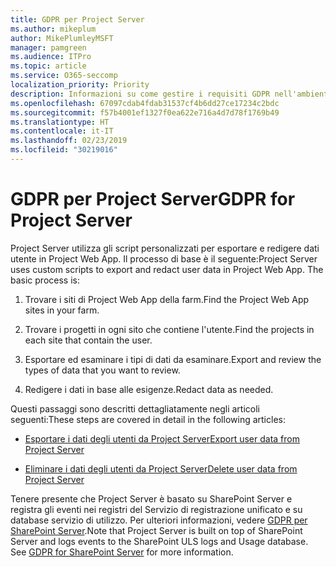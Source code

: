 ```yaml
---
title: GDPR per Project Server
ms.author: mikeplum
author: MikePlumleyMSFT
manager: pamgreen
ms.audience: ITPro
ms.topic: article
ms.service: O365-seccomp
localization_priority: Priority
description: Informazioni su come gestire i requisiti GDPR nell'ambiente Project Server locale.
ms.openlocfilehash: 67097cdab4fdab31537cf4b6dd27ce17234c2bdc
ms.sourcegitcommit: f57b4001ef1327f0ea622e716a4d7d78f1769b49
ms.translationtype: HT
ms.contentlocale: it-IT
ms.lasthandoff: 02/23/2019
ms.locfileid: "30219016"
---
```

# <a name="gdpr-for-project-server"></a><span data-ttu-id="2db6a-103">GDPR per Project Server</span><span class="sxs-lookup"><span data-stu-id="2db6a-103">GDPR for Project Server</span></span>

<span data-ttu-id="2db6a-p101">Project Server utilizza gli script personalizzati per esportare e redigere dati utente in Project Web App. Il processo di base è il seguente:</span><span class="sxs-lookup"><span data-stu-id="2db6a-p101">Project Server uses custom scripts to export and redact user data in Project Web App. The basic process is:</span></span>

1.  <span data-ttu-id="2db6a-106">Trovare i siti di Project Web App della farm.</span><span class="sxs-lookup"><span data-stu-id="2db6a-106">Find the Project Web App sites in your farm.</span></span>

2.  <span data-ttu-id="2db6a-107">Trovare i progetti in ogni sito che contiene l'utente.</span><span class="sxs-lookup"><span data-stu-id="2db6a-107">Find the projects in each site that contain the user.</span></span>

3.  <span data-ttu-id="2db6a-108">Esportare ed esaminare i tipi di dati da esaminare.</span><span class="sxs-lookup"><span data-stu-id="2db6a-108">Export and review the types of data that you want to review.</span></span>

4.  <span data-ttu-id="2db6a-109">Redigere i dati in base alle esigenze.</span><span class="sxs-lookup"><span data-stu-id="2db6a-109">Redact data as needed.</span></span>

<span data-ttu-id="2db6a-110">Questi passaggi sono descritti dettagliatamente negli articoli seguenti:</span><span class="sxs-lookup"><span data-stu-id="2db6a-110">These steps are covered in detail in the following articles:</span></span>

- [<span data-ttu-id="2db6a-111">Esportare i dati degli utenti da Project Server</span><span class="sxs-lookup"><span data-stu-id="2db6a-111">Export user data from Project Server</span></span>](/Project/export-user-data-from-project-server?toc=/Office365/Enterprise/toc.json)

- [<span data-ttu-id="2db6a-112">Eliminare i dati degli utenti da Project Server</span><span class="sxs-lookup"><span data-stu-id="2db6a-112">Delete user data from Project Server</span></span>](/Project/delete-user-data-from-project-server?toc=/Office365/Enterprise/toc.json)


<span data-ttu-id="2db6a-p102">Tenere presente che Project Server è basato su SharePoint Server e registra gli eventi nei registri del Servizio di registrazione unificato e su database servizio di utilizzo. Per ulteriori informazioni, vedere [GDPR per SharePoint Server](gdpr-for-sharepoint-server.md).</span><span class="sxs-lookup"><span data-stu-id="2db6a-p102">Note that Project Server is built on top of SharePoint Server and logs events to the SharePoint ULS logs and Usage database. See [GDPR for SharePoint Server](gdpr-for-sharepoint-server.md) for more information.</span></span>
